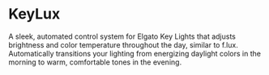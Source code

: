# KeyLux
A sleek, automated control system for Elgato Key Lights that adjusts brightness and color temperature throughout the day, similar to f.lux. Automatically transitions your lighting from energizing daylight colors in the morning to warm, comfortable tones in the evening.
